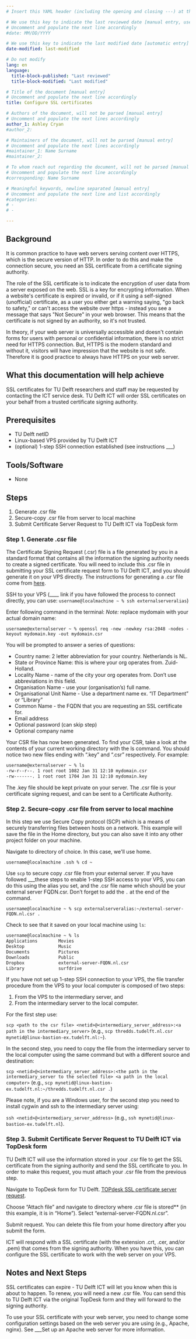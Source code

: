 ```yaml
---
# Insert this YAML header (including the opening and closing ---) at the beginning of the document and fill it out accordingly

# We use this key to indicate the last reviewed date [manual entry, use MM/DD/YYYY]
# Uncomment and populate the next line accordingly
#date: MM/DD/YYYY

# We use this key to indicate the last modified date [automatic entry]
date-modified: last-modified

# Do not modify
lang: en
language: 
  title-block-published: "Last reviewed"
  title-block-modified: "Last modified"

# Title of the document [manual entry]
# Uncomment and populate the next line accordingly
title: Configure SSL certificates

# Authors of the document, will not be parsed [manual entry]
# Uncomment and populate the next lines accordingly
author_1: Ashley Cryan
#author_2:

# Maintainers of the document, will not be parsed [manual entry]
# Uncomment and populate the next lines accordingly
#maintainer_1: Name Surname
#maintainer_2:

# To whom reach out regarding the document, will not be parsed [manual entry]
# Uncomment and populate the next line accordingly
#corresponding: Name Surname

# Meaningful keywords, newline separated [manual entry]
# Uncomment and populate the next line and list accordingly
#categories: 
# - 
# - 

---
```


## Background
It is common practice to have web servers serving content over HTTPS, which is the secure version of HTTP. In order to do this and make the connection secure, you need an SSL certificate from a certificate signing authority.

The role of the SSL certificate is to indicate the encryption of user data from a server exposed on the web. SSL is a key for encrypting information. When a website's certificate is expired or invalid, or if it using a self-signed (unofficial) certificate, as a user you either get a warning saying, "go back to safety," or can't access the website over https - instead you see a message that says "Not Secure" in your web browser. This means that the certificate is not signed by an authority, so it's not trusted.

In theory, if your web server is universally accessible and doesn't contain forms for users with personal or confidential information, there is no strict need for HTTPS connection. But, HTTPS is the modern standard and without it, visitors will have impression that the website is not safe. Therefore it is good practice to always have HTTPS on your web server.

## What this documentation will help achieve
SSL certificates for TU Delft researchers and staff may be requested by contacting the ICT service desk. TU Delft ICT will order SSL certificates on your behalf from a trusted certificate signing authority.

## Prerequisites
* TU Delft netID
* Linux-based VPS provided by TU Delft ICT
* (optional) 1-step SSH connection established (see instructions ___)

## Tools/Software
* None

## Steps
1. Generate .csr file
2. Secure-copy .csr file from server to local machine
3. Submit Certificate Server Request to TU Delft ICT via TopDesk form 

### Step 1. Generate .csr file
The Certificate Signing Request (.csr) file is a file generated by you in a standard format that contains all the information the signing authority needs to create a signed certificate. You will need to include this .csr file in submitting your SSL certificate request form to TU Delft ICT, and you should generate it on your VPS directly. The instructions for generating a .csr file come from [here](https://hostadvice.com/how-to/configure-apache-with-tls-ssl-certificate-on-ubuntu-18/).

SSH to your VPS (____ link if you have followed the process to connect directly, you can use:
 `username@localmachine ~ % ssh externalserveralias`)

Enter following command in the terminal: 
*Note:* replace mydomain with your actual domain name:

`username@externalserver ~ % openssl req -new -newkey rsa:2048 -nodes -keyout mydomain.key -out mydomain.csr`

You will be prompted to answer a series of questions:

- Country name: 2 letter abbreviation for your country. Netherlands is NL.
- State or Province Name: this is where your org operates from. Zuid-Holland.
- Locality Name - name of the city your org operates from. Don’t use abbreviations in this field.
- Organisation Name - use your (organisation’s) full name.
- Organisational Unit Name - Use a department name ex. “IT Department” or “Library”
- Common Name - the FQDN that you are requesting an SSL certificate for. 
- Email address
- Optional password (can skip step)
- Optional company name

Your CSR file has now been generated. To find your CSR, take a look at the contents of your current working directory with the ls command. You should notice two new files ending with “.key” and “.csr” respectively. For example:

```bash
username@externalserver ~ % ls
-rw-r--r--. 1 root root 1082 Jan 31 12:10 mydomain.csr
-rw-------. 1 root root 1704 Jan 31 12:10 mydomain.key
```

The .key file should be kept private on your server. The .csr file is your certificate signing request, and can be sent to a Certificate Authority. 

### Step 2. Secure-copy .csr file from server to local machine
In this step we use Secure Copy protocol (SCP) which is a means of securely transferring files between hosts on a network. This example will save the file in the Home directory, but you can also save it into any other project folder on your machine.

Navigate to directory of choice. In this case, we'll use home.

`username@localmachine .ssh % cd ~ `

Use `scp` to secure copy .csr file from your external server. If you have followed ___these steps to enable 1-step SSH access to your VPS, you can do this using the alias you set, and the .csr file name which should be your external server FQDN.csr. Don’t forget to add the `.` at the end of the command.

`username@localmachine ~ % scp externalserveralias:~/external-server-FQDN.nl.csr .`

Check to see that it saved on your local machine using `ls`:

```bash
username@localmachine ~ % ls
Applications		Movies
Desktop				Music
Documents			Pictures
Downloads			Public
Dropbox				external-server-FQDN.nl.csr
Library				surfdrive
```

If you have not set up 1-step SSH connection to your VPS, the file transfer procedure from the VPS to your local computer is composed of two steps: 

1. From the VPS to the intermediary server, and
2. From the intermediary server to the local computer. 

For the first step use: 

`scp <path to the csr file> <netid>@<intermediary_server_address>:<a path in the intermediary_server>` (e.g., `scp thredds.tudelft.nl.csr mynetid@linux-bastion-ex.tudelft.nl:~`). 

In the second step, you need to copy the file from the intermediary server to the local computer using the same command but with a different source and destination: 

`scp <netid>@<intermediary_server_address>:<the path in the intermediary_server to the selected file> <a path in the local computer>` (e.g., `scp mynetid@linux-bastion-ex.tudelft.nl:~/thredds.tudelft.nl.csr .`)

Please note, if you are a Windows user, for the second step you need to install cygwin and ssh to the intermediary server using: 

`ssh <netid>@<intermediary_server_address>` (e.g., `ssh mynetid@linux-bastion-ex.tudelft.nl`).

### Step 3. Submit Certificate Server Request to TU Delft ICT via TopDesk form 
TU Delft ICT will use the information stored in your .csr file to get the SSL certificate from the signing authority and send the SSL certificate to you. In order to make this request, you must attach your .csr file from the previous step.

Navigate to TopDesk form for TU Delft. [TOPdesk SSL certificate server request](https://tudelft.topdesk.net/tas/public/ssp/content/serviceflow?unid=62aeef08314247f3aba7ff2297d011da). 

Choose “Attach file” and navigate to directory where .csr file is stored** (in this example, it is in “Home”). Select “external-server-FQDN.nl.csr”. 

Submit request. You can delete this file from your home directory after you submit the form.

ICT will respond with a SSL certificate (with the extension .crt, .cer, and/or .pem) that comes from the signing authority. When you have this, you can configure the SSL certificate to work with the web server on your VPS.

## Notes and Next Steps
SSL certificates can expire - TU Delft ICT will let you know when this is about to happen. To renew, you will need a new .csr file. You can send this to TU Delft ICT via the original TopDesk form and they will forward to the signing authority.

To use your SSL certificate with your web server, you need to change some configuration settings based on the web server you are using (e.g., Apache, nginx). See ___Set up an Apache web server for more information. 